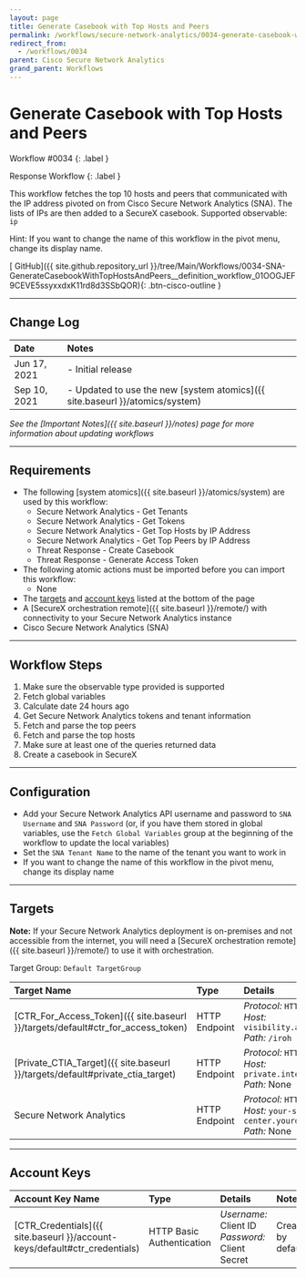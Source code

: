 ```yaml
---
layout: page
title: Generate Casebook with Top Hosts and Peers
permalink: /workflows/secure-network-analytics/0034-generate-casebook-with-top-hosts-and-peers
redirect_from:
  - /workflows/0034
parent: Cisco Secure Network Analytics
grand_parent: Workflows
---
```


# Generate Casebook with Top Hosts and Peers
<div markdown="1">
Workflow #0034
{: .label }

Response Workflow
{: .label }
</div>

This workflow fetches the top 10 hosts and peers that communicated with the IP address pivoted on from Cisco Secure Network Analytics (SNA). The lists of IPs are then added to a SecureX casebook. Supported observable: `ip`

Hint: If you want to change the name of this workflow in the pivot menu, change its display name.

[<i class="fab fa-github mr-1"></i> GitHub]({{ site.github.repository_url }}/tree/Main/Workflows/0034-SNA-GenerateCasebookWithTopHostsAndPeers__definition_workflow_01OOGJEF9CEVE5ssyxxdxK11rd8d3SSbQOR){: .btn-cisco-outline }

---

## Change Log

| Date | Notes |
|:-----|:------|
| Jun 17, 2021 | - Initial release |
| Sep 10, 2021 | - Updated to use the new [system atomics]({{ site.baseurl }}/atomics/system) |

_See the [Important Notes]({{ site.baseurl }}/notes) page for more information about updating workflows_

---

## Requirements
* The following [system atomics]({{ site.baseurl }}/atomics/system) are used by this workflow:
	* Secure Network Analytics - Get Tenants
	* Secure Network Analytics - Get Tokens
	* Secure Network Analytics - Get Top Hosts by IP Address
	* Secure Network Analytics - Get Top Peers by IP Address
	* Threat Response - Create Casebook
	* Threat Response - Generate Access Token
* The following atomic actions must be imported before you can import this workflow:
	* None
* The [targets](#targets) and [account keys](#account-keys) listed at the bottom of the page
* A [SecureX orchestration remote]({{ site.baseurl }}/remote/) with connectivity to your Secure Network Analytics instance
* Cisco Secure Network Analytics (SNA)

---

## Workflow Steps
1. Make sure the observable type provided is supported
1. Fetch global variables
1. Calculate date 24 hours ago
1. Get Secure Network Analytics tokens and tenant information
1. Fetch and parse the top peers
1. Fetch and parse the top hosts
1. Make sure at least one of the queries returned data
1. Create a casebook in SecureX

---

## Configuration
* Add your Secure Network Analytics API username and password to `SNA Username` and `SNA Password` (or, if you have them stored in global variables, use the `Fetch Global Variables` group at the beginning of the workflow to update the local variables)
* Set the `SNA Tenant Name` to the name of the tenant you want to work in
* If you want to change the name of this workflow in the pivot menu, change its display name

---

## Targets
**Note:** If your Secure Network Analytics deployment is on-premises and not accessible from the internet, you will need a [SecureX orchestration remote]({{ site.baseurl }}/remote/) to use it with orchestration.

Target Group: `Default TargetGroup`

| Target Name | Type | Details | Account Keys | Notes |
|:------------|:-----|:--------|:-------------|:------|
| [CTR_For_Access_Token]({{ site.baseurl }}/targets/default#ctr_for_access_token) | HTTP Endpoint | _Protocol:_ `HTTPS`<br />_Host:_ `visibility.amp.cisco.com`<br />_Path:_ `/iroh` | CTR_Credentials | Created by default |
| [Private_CTIA_Target]({{ site.baseurl }}/targets/default#private_ctia_target) | HTTP Endpoint | _Protocol:_ `HTTPS`<br />_Host:_ `private.intel.amp.cisco.com`<br />_Path:_ None | None | Created by default |
| Secure Network Analytics | HTTP Endpoint | _Protocol:_ `HTTPS`<br />_Host:_ `your-sna-management-center.yourdomain`<br />_Path:_ None | None | |

---

## Account Keys

| Account Key Name | Type | Details | Notes |
|:-----------------|:-----|:--------|:------|
| [CTR_Credentials]({{ site.baseurl }}/account-keys/default#ctr_credentials) | HTTP Basic Authentication | _Username:_ Client ID<br />_Password:_ Client Secret | Created by default |
